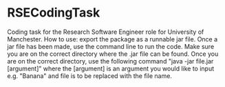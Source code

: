 # RSECodingTask
Coding task for the Research Software Engineer role for University of Manchester.
How to use:
export the package as a runnable jar file. Once a jar file has been made, use the command line to run the code. Make sure you are on the correct directory where the .jar file can be found.
Once you are on the correct directory, use the following command "java -jar file.jar [argument]" where the [argument] is an argument you would like to input e.g. "Banana" and file is to be replaced with the file name.
